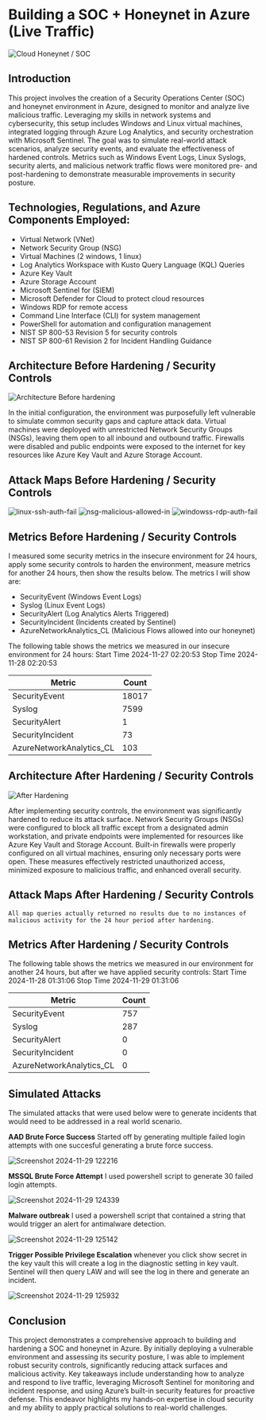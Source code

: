 # Building a SOC + Honeynet in Azure (Live Traffic)
![Cloud Honeynet / SOC](https://github.com/user-attachments/assets/8131775f-15e4-4108-aa12-ec0a5690c3c0)



## Introduction

This project involves the creation of a Security Operations Center (SOC) and honeynet environment in Azure, designed to monitor and analyze live malicious traffic. Leveraging my skills in network systems and cybersecurity, this setup includes Windows and Linux virtual machines, integrated logging through Azure Log Analytics, and security orchestration with Microsoft Sentinel. The goal was to simulate real-world attack scenarios, analyze security events, and evaluate the effectiveness of hardened controls. Metrics such as Windows Event Logs, Linux Syslogs, security alerts, and malicious network traffic flows were monitored pre- and post-hardening to demonstrate measurable improvements in security posture.

## **Technologies, Regulations, and Azure Components Employed:**

- Virtual Network (VNet)
- Network Security Group (NSG)
- Virtual Machines (2 windows, 1 linux)
- Log Analytics Workspace with Kusto Query Language (KQL) Queries
- Azure Key Vault
- Azure Storage Account
- Microsoft Sentinel for (SIEM)
- Microsoft Defender for Cloud to protect cloud resources
- Windows RDP for remote access
- Command Line Interface (CLI) for system management
- PowerShell for automation and configuration management
- NIST SP 800-53 Revision 5 for security controls
- NIST SP  800-61 Revision 2 for Incident Handling Guidance
  
## Architecture Before Hardening / Security Controls
![Architecture Before hardening](https://github.com/user-attachments/assets/ced174d6-603b-412a-8590-713acf03e2ce)

In the initial configuration, the environment was purposefully left vulnerable to simulate common security gaps and capture attack data. Virtual machines were deployed with unrestricted Network Security Groups (NSGs), leaving them open to all inbound and outbound traffic. Firewalls were disabled and public endpoints were exposed to the internet for key resources like Azure Key Vault and Azure Storage Account.

## Attack Maps Before Hardening / Security Controls
![linux-ssh-auth-fail](https://github.com/user-attachments/assets/99d41a74-51c7-441a-bca0-883f52a81f04)
![nsg-malicious-allowed-in](https://github.com/user-attachments/assets/6529b4e3-3291-423c-a93f-3849c907ac13)
![windowss-rdp-auth-fail](https://github.com/user-attachments/assets/6a25ce65-883d-40cc-a76b-d2f7156f7c95)

## Metrics Before Hardening / Security Controls
I measured some security metrics in the insecure environment for 24 hours, apply some security controls to harden the environment, measure metrics for another 24 hours, then show the results below. The metrics I will show are:

- SecurityEvent (Windows Event Logs)
- Syslog (Linux Event Logs)
- SecurityAlert (Log Analytics Alerts Triggered)
- SecurityIncident (Incidents created by Sentinel)
- AzureNetworkAnalytics_CL (Malicious Flows allowed into our honeynet)

  
The following table shows the metrics we measured in our insecure environment for 24 hours:
Start Time 2024-11-27 02:20:53
Stop Time 2024-11-28 02:20:53

| Metric                   | Count
| ------------------------ | -----
| SecurityEvent            | 18017
| Syslog                   | 7599
| SecurityAlert            | 1
| SecurityIncident         | 73
| AzureNetworkAnalytics_CL | 103

## Architecture After Hardening / Security Controls
![After Hardening](https://github.com/user-attachments/assets/e8cdcbb9-34e0-49e8-b19a-1f60dc64200a)

After implementing security controls, the environment was significantly hardened to reduce its attack surface. Network Security Groups (NSGs) were configured to block all traffic except from a designated admin workstation, and private endpoints were implemented for resources like Azure Key Vault and Storage Account. Built-in firewalls were properly configured on all virtual machines, ensuring only necessary ports were open. These measures effectively restricted unauthorized access, minimized exposure to malicious traffic, and enhanced overall security.

## Attack Maps After Hardening / Security Controls

```All map queries actually returned no results due to no instances of malicious activity for the 24 hour period after hardening.```

## Metrics After Hardening / Security Controls

The following table shows the metrics we measured in our environment for another 24 hours, but after we have applied security controls:
Start Time 2024-11-28 01:31:06
Stop Time	2024-11-29 01:31:06

| Metric                   | Count
| ------------------------ | -----
| SecurityEvent            | 757
| Syslog                   | 287
| SecurityAlert            | 0
| SecurityIncident         | 0
| AzureNetworkAnalytics_CL | 0


## Simulated Attacks
The simulated attacks that were used below were to generate incidents that would need to be addressed in a real world scenario.


**AAD Brute Force Success**
Started off by generating multiple failed login attempts with one succesful generating a brute force success.

![Screenshot 2024-11-29 122216](https://github.com/user-attachments/assets/390ff88c-e521-43c5-8bb9-07101dcf50d1)


**MSSQL Brute Force Attempt**
I used powershell script to generate 30 failed login attempts.

![Screenshot 2024-11-29 124339](https://github.com/user-attachments/assets/d4d68480-7d1b-481c-8631-e6edd51e1beb)


**Malware outbreak**
I used a powershell script that contained a string that would trigger an alert for antimalware detection. 

![Screenshot 2024-11-29 125142](https://github.com/user-attachments/assets/57991fe5-a9f2-4ce0-b07c-64dbf405aad4)


**Trigger Possible Privilege Escalation**
whenever you click show secret in the key vault this will create a log in the diagnostic setting in key vault. Sentinel will then query LAW and will see the log in there and generate an incident.

![Screenshot 2024-11-29 125932](https://github.com/user-attachments/assets/6759eaa1-4341-44b4-81d4-32d5a269846f)


## Conclusion

This project demonstrates a comprehensive approach to building and hardening a SOC and honeynet in Azure. By initially deploying a vulnerable environment and assessing its security posture, I was able to implement robust security controls, significantly reducing attack surfaces and malicious activity. Key takeaways include understanding how to analyze and respond to live traffic, leveraging Microsoft Sentinel for monitoring and incident response, and using Azure’s built-in security features for proactive defense. This endeavor highlights my hands-on expertise in cloud security and my ability to apply practical solutions to real-world challenges.
